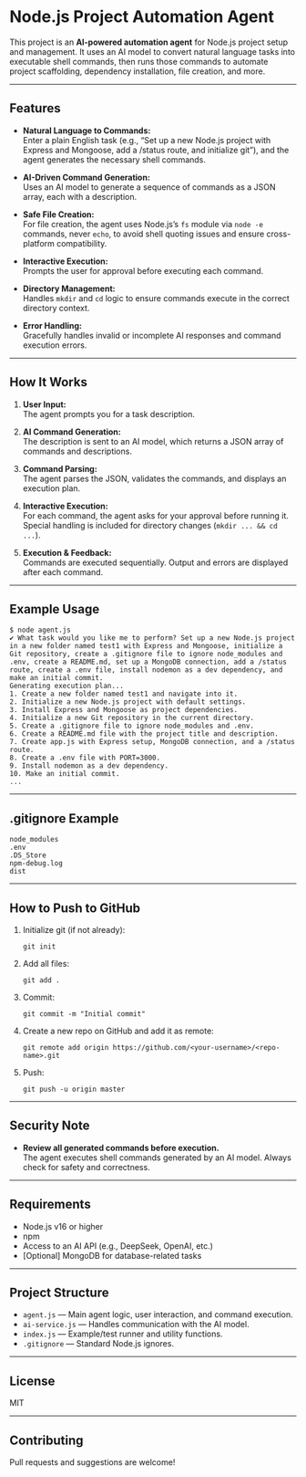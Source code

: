# Node.js Project Automation Agent

This project is an **AI-powered automation agent** for Node.js project setup and management. It uses an AI model to convert natural language tasks into executable shell commands, then runs those commands to automate project scaffolding, dependency installation, file creation, and more.

---

## Features

- **Natural Language to Commands:**  
  Enter a plain English task (e.g., “Set up a new Node.js project with Express and Mongoose, add a /status route, and initialize git”), and the agent generates the necessary shell commands.

- **AI-Driven Command Generation:**  
  Uses an AI model to generate a sequence of commands as a JSON array, each with a description.

- **Safe File Creation:**  
  For file creation, the agent uses Node.js’s `fs` module via `node -e` commands, never `echo`, to avoid shell quoting issues and ensure cross-platform compatibility.

- **Interactive Execution:**  
  Prompts the user for approval before executing each command.

- **Directory Management:**  
  Handles `mkdir` and `cd` logic to ensure commands execute in the correct directory context.

- **Error Handling:**  
  Gracefully handles invalid or incomplete AI responses and command execution errors.

---

## How It Works

1. **User Input:**  
   The agent prompts you for a task description.

2. **AI Command Generation:**  
   The description is sent to an AI model, which returns a JSON array of commands and descriptions.

3. **Command Parsing:**  
   The agent parses the JSON, validates the commands, and displays an execution plan.

4. **Interactive Execution:**  
   For each command, the agent asks for your approval before running it.  
   Special handling is included for directory changes (`mkdir ... && cd ...`).

5. **Execution & Feedback:**  
   Commands are executed sequentially. Output and errors are displayed after each command.

---

## Example Usage

```
$ node agent.js
✔ What task would you like me to perform? Set up a new Node.js project in a new folder named test1 with Express and Mongoose, initialize a Git repository, create a .gitignore file to ignore node_modules and .env, create a README.md, set up a MongoDB connection, add a /status route, create a .env file, install nodemon as a dev dependency, and make an initial commit.
Generating execution plan...
1. Create a new folder named test1 and navigate into it.
2. Initialize a new Node.js project with default settings.
3. Install Express and Mongoose as project dependencies.
4. Initialize a new Git repository in the current directory.
5. Create a .gitignore file to ignore node_modules and .env.
6. Create a README.md file with the project title and description.
7. Create app.js with Express setup, MongoDB connection, and a /status route.
8. Create a .env file with PORT=3000.
9. Install nodemon as a dev dependency.
10. Make an initial commit.
...
```

---

## .gitignore Example

```
node_modules
.env
.DS_Store
npm-debug.log
dist
```

---

## How to Push to GitHub

1. Initialize git (if not already):
   ```
   git init
   ```
2. Add all files:
   ```
   git add .
   ```
3. Commit:
   ```
   git commit -m "Initial commit"
   ```
4. Create a new repo on GitHub and add it as remote:
   ```
   git remote add origin https://github.com/<your-username>/<repo-name>.git
   ```
5. Push:
   ```
   git push -u origin master
   ```

---

## Security Note

- **Review all generated commands before execution.**  
  The agent executes shell commands generated by an AI model. Always check for safety and correctness.

---

## Requirements

- Node.js v16 or higher
- npm
- Access to an AI API (e.g., DeepSeek, OpenAI, etc.)
- [Optional] MongoDB for database-related tasks

---

## Project Structure

- `agent.js` — Main agent logic, user interaction, and command execution.
- `ai-service.js` — Handles communication with the AI model.
- `index.js` — Example/test runner and utility functions.
- `.gitignore` — Standard Node.js ignores.

---

## License

MIT

---

## Contributing

Pull requests and suggestions are welcome!